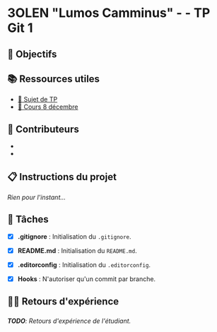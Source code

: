 
# 3OLEN "Lumos Camminus" - <floluca> - TP Git 1



## 🎯 Objectifs


## 📚️ Ressources utiles

- [🔗 Sujet de TP](https://3olen.github.io/cours-initiaux/git/tp/1)
- [🔗 Cours 8 décembre](https://3olen.github.io/git/8-decembre)


## 👥 Contributeurs


- [<Neema Florian>](<https://github.com/floneema69>)
- [<Presle Luca>](<https://github.com/Redens284>)

## 📋️ Instructions du projet

*Rien pour l'instant...*


## 📝 Tâches

- [x] **.gitignore** : Initialisation du `.gitignore`.
- [x] **README.md** : Initialisation du `README.md`.
- [X] **.editorconfig** : Initialisation du `.editorconfig`.
- [X] **Hooks** : N'autoriser qu'un commit par branche.


## 🐕‍🦺 Retours d'expérience

### <Luca>

*__TODO__: Retours d'expérience de l'étudiant.*

